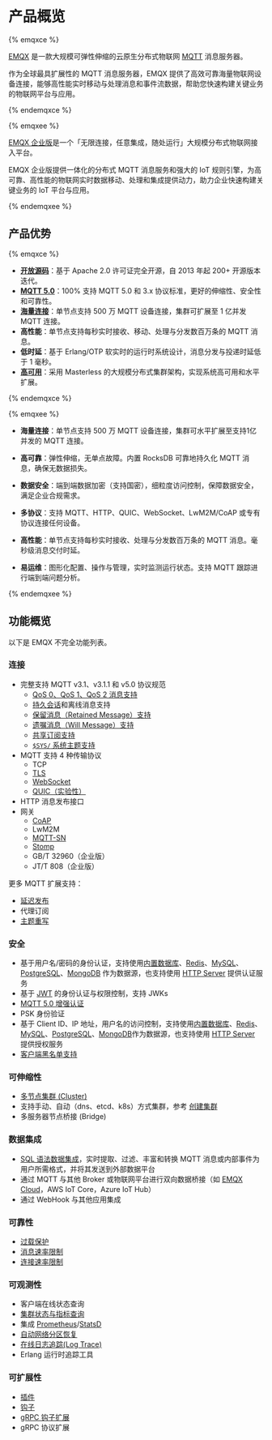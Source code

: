 # 产品概览

{% emqxce %}

[EMQX](https://www.emqx.io) 是一款大规模可弹性伸缩的云原生分布式物联网 [MQTT](https://mqtt.org/) 消息服务器。

作为全球最具扩展性的 MQTT 消息服务器，EMQX 提供了高效可靠海量物联网设备连接，能够高性能实时移动与处理消息和事件流数据，帮助您快速构建关键业务的物联网平台与应用。

{% endemqxce %}

{% emqxee %}

[EMQX 企业版](https://www.emqx.com/zh/products/emqx)是一个「无限连接，任意集成，随处运行」大规模分布式物联网接入平台。

EMQX 企业版提供一体化的分布式 MQTT 消息服务和强大的 IoT 规则引擎，为高可靠、高性能的物联网实时数据移动、处理和集成提供动力，助力企业快速构建关键业务的 IoT 平台与应用。

{% endemqxee %}
## 产品优势

{% emqxce %}

- **[开放源码](https://www.emqx.io/zh)**：基于 Apache 2.0 许可证完全开源，自 2013 年起 200+ 开源版本迭代。
- **[MQTT 5.0](https://www.emqx.com/zh/blog/introduction-to-mqtt-5)**：100% 支持 MQTT 5.0 和 3.x 协议标准，更好的伸缩性、安全性和可靠性。
- **[海量连接](https://www.emqx.com/zh/blog/reaching-100m-mqtt-connections-with-emqx-5-0)**：单节点支持 500 万 MQTT 设备连接，集群可扩展至 1 亿并发 MQTT 连接。
- **高性能**：单节点支持每秒实时接收、移动、处理与分发数百万条的 MQTT 消息。
- **低时延**：基于 Erlang/OTP 软实时的运行时系统设计，消息分发与投递时延低于 1 毫秒。
- **[高可用](./deploy/cluster/mria-introduction)**：采用 Masterless 的大规模分布式集群架构，实现系统高可用和水平扩展。

{% endemqxce %}

{% emqxee %}

- **海量连接**：单节点支持 500 万 MQTT 设备连接，集群可水平扩展至支持1亿并发的 MQTT 连接。

- **高可靠**：弹性伸缩，无单点故障。内置 RocksDB 可靠地持久化 MQTT 消息，确保无数据损失。

- **数据安全**：端到端数据加密（支持国密），细粒度访问控制，保障数据安全，满足企业合规需求。

- **多协议**：支持 MQTT、HTTP、QUIC、WebSocket、LwM2M/CoAP 或专有协议连接任何设备。

- **高性能**：单节点支持每秒实时接收、处理与分发数百万条的 MQTT 消息。毫秒级消息交付时延。

- **易运维**：图形化配置、操作与管理，实时监测运行状态。支持 MQTT 跟踪进行端到端问题分析。

{% endemqxee %}

## 功能概览

以下是 EMQX 不完全功能列表。

### 连接

- 完整支持 MQTT v3.1、v3.1.1 和 v5.0 协议规范
  - [QoS 0、QoS 1、QoS 2 消息支持](./mqtt/mqtt-qos.md)
  - [持久会话](./mqtt/mqtt-session-and-message-expiry.md#mqtt-会话d)和离线消息支持
  - [保留消息（Retained Message）支持](./mqtt/mqtt-retained-messages.md)
  - [遗嘱消息（Will Message）支持](./mqtt/mqtt-last-will-and-testament.md)
  - [共享订阅支持](./mqtt/mqtt-shared-subscription.md)
  - [`$SYS/` 系统主题支持](./mqtt/mqtt-system-topics.md)
- MQTT 支持 4 种传输协议
  - TCP
  - [TLS](./network/emqx-mqtt-tls)
  - [WebSocket](./messaging/mqtt-publish-and-subscribe.md)
  - [QUIC（实验性）](./mqtt-over-quic/introduction.md)
- HTTP 消息发布接口
- 网关
  - [CoAP](./gateway/coap.md)
  - LwM2M
  - [MQTT-SN](./gateway/mqttsn.md)
  - [Stomp](./gateway/stomp.md)
  - GB/T 32960（企业版）
  - JT/T 808（企业版）

更多 MQTT 扩展支持：

- [延迟发布](./mqtt/mqtt-delayed-publish.md)
- 代理订阅
- [主题重写](./mqtt/mqtt-topic-rewrite.md)

### 安全

- 基于用户名/密码的身份认证，支持使用[内置数据库](./access-control/authn/mnesia.md)、[Redis](./access-control/authn/redis.md)、[MySQL](./access-control/authn/mysql.md)、[PostgreSQL](./access-control/authn/postgresql.md)、[MongoDB](./access-control/authn/mongodb.md) 作为数据源，也支持使用 [HTTP Server](./access-control/authn/http.md) 提供认证服务
- 基于 [JWT](./access-control/authn/jwt.md) 的身份认证与权限控制，支持 JWKs
- [MQTT 5.0 增强认证](./access-control/authn/scram.md)
- PSK 身份验证
- 基于 Client ID、IP 地址，用户名的访问控制，支持使用[内置数据库](./access-control/authz/mnesia.md)、[Redis](./access-control/authz/redis.md)、[MySQL](./access-control/authz/mysql.md)、[PostgreSQL](./access-control/authz/postgresql.md)、[MongoDB](./access-control/authz/mongodb.md)作为数据源，也支持使用  [HTTP Server](./access-control/authz/http.md)  提供授权服务
- [客户端黑名单支持](./access-control/blacklist.md)

### 可伸缩性

- [多节点集群 (Cluster)](./deploy/cluster/introduction.md)
- 支持手动、自动（dns、etcd、k8s）方式集群，参考 [创建集群](./deploy/cluster/create-cluster.md)
- 多服务器节点桥接 (Bridge)

### 数据集成

- [SQL 语法数据集成](./data-integration/rules.md)，实时提取、过滤、丰富和转换 MQTT 消息或内部事件为用户所需格式，并将其发送到外部数据平台
- 通过 MQTT 与其他 Broker 或物联网平台进行双向数据桥接（如 [EMQX Cloud](https://www.emqx.com/zh/cloud)，AWS IoT Core，Azure IoT Hub）
- 通过 WebHook 与其他应用集成

### 可靠性

- [过载保护](./deploy/cluster/lb.md)
- [消息速率限制](./rate-limit/rate-limit.md)
- [连接速率限制](./rate-limit/rate-limit.md)

### 可观测性

- 客户端在线状态查询
- [集群状态与指标查询](./observability/metrics-and-stats.md)
- 集成 [Prometheus](./observability/prometheus.md)/[StatsD](./observability/statsd.md) 
- [自动网络分区恢复](./deploy/cluster/introduction.md)
- [在线日志追踪(Log Trace)](./observability/tracer.md)
- Erlang 运行时追踪工具

### 可扩展性

- [插件](./extensions/plugins.md)
- [钩子](./extensions/hooks.md)
- [gRPC 钩子扩展](./extensions/exhook.md)
- gRPC 协议扩展
